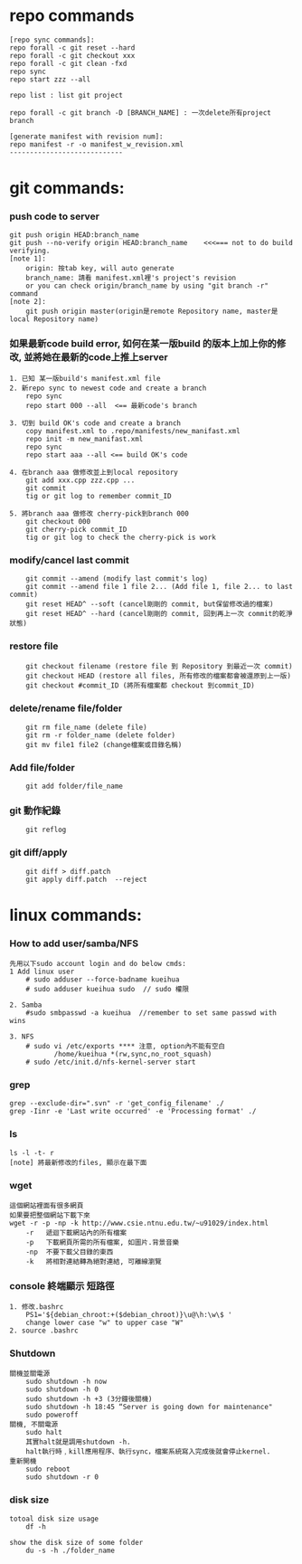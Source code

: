 # repo commands
    [repo sync commands]:
    repo forall -c git reset --hard
    repo forall -c git checkout xxx
    repo forall -c git clean -fxd
    repo sync
    repo start zzz --all
    
    repo list : list git project
    
    repo forall -c git branch -D [BRANCH_NAME] : 一次delete所有project branch 
    
    [generate manifest with revision num]:
    repo manifest -r -o manifest_w_revision.xml
    ----------------------------
# git commands:
### push code to server
    git push origin HEAD:branch_name
    git push --no-verify origin HEAD:branch_name    <<<=== not to do build verifying.
    [note 1]:
        origin: 按tab key, will auto generate
        branch_name: 請看 manifest.xml裡's project's revision
        or you can check origin/branch_name by using "git branch -r" command
    [note 2]:
        git push origin master(origin是remote Repository name, master是local Repository name)

### 如果最新code build error, 如何在某一版build 的版本上加上你的修改, 並將她在最新的code上推上server
    1. 已知 某一版build's manifest.xml file
    2. 新repo sync to newest code and create a branch
        repo sync
        repo start 000 --all  <== 最新code's branch
    
    3. 切到 build OK's code and create a branch
        copy manifest.xml to .repo/manifests/new_manifast.xml
        repo init -m new_manifast.xml
        repo sync
        repo start aaa --all <== build OK's code 
    
    4. 在branch aaa 做修改並上到local repository
        git add xxx.cpp zzz.cpp ...
        git commit
        tig or git log to remember commit_ID
    
    5. 將branch aaa 做修改 cherry-pick到branch 000
        git checkout 000
        git cherry-pick commit_ID
        tig or git log to check the cherry-pick is work

### modify/cancel last commit
        git commit --amend (modify last commit's log)
        git commit --amend file 1 file 2... (Add file 1, file 2... to last commit)
        git reset HEAD^ --soft (cancel剛剛的 commit, but保留修改過的檔案)
        git reset HEAD^ --hard (cancel剛剛的 commit, 回到再上一次 commit的乾淨狀態)

### restore file
        git checkout filename (restore file 到 Repository 到最近一次 commit)
        git checkout HEAD (restore all files, 所有修改的檔案都會被還原到上一版)
        git checkout #commit_ID (將所有檔案都 checkout 到commit_ID)

### delete/rename file/folder
        git rm file_name (delete file)
        git rm -r folder_name (delete folder)
        git mv file1 file2 (change檔案或目錄名稱)

### Add file/folder
        git add folder/file_name
    
### git 動作紀錄
        git reflog
    
### git diff/apply
        git diff > diff.patch
        git apply diff.patch  --reject

# linux commands:
### How to add user/samba/NFS
    先用以下sudo account login and do below cmds: 
    1 Add linux user
        # sudo adduser --force-badname kueihua
        # sudo adduser kueihua sudo  // sudo 權限

    2. Samba
        #sudo smbpasswd -a kueihua  //remember to set same passwd with wins

    3. NFS
        # sudo vi /etc/exports **** 注意, option內不能有空白
               /home/kueihua *(rw,sync,no_root_squash)
        # sudo /etc/init.d/nfs-kernel-server start
        
### grep
    grep --exclude-dir=".svn" -r 'get_config_filename' ./
    grep -Iinr -e 'Last write occurred' -e 'Processing format' ./

### ls 
    ls -l -t- r
    [note] 將最新修改的files, 顯示在最下面
    
### wget
    這個網站裡面有很多網頁
    如果要把整個網站下載下來
    wget -r -p -np -k http://www.csie.ntnu.edu.tw/~u91029/index.html
        -r   遞迴下載網站內的所有檔案
        -p   下載網頁所需的所有檔案, 如圖片.背景音樂
        -np  不要下載父目錄的東西
        -k   將相對連結轉為絕對連結, 可離線瀏覽

### console 終端顯示 短路徑 
    1. 修改.bashrc
        PS1='${debian_chroot:+($debian_chroot)}\u@\h:\w\$ '
        change lower case "w" to upper case "W"
    2. source .bashrc

### Shutdown
    關機並關電源
        sudo shutdown -h now
        sudo shutdown -h 0
        sudo shutdown -h +3 (3分鐘後關機)
        sudo shutdown -h 18:45 “Server is going down for maintenance"
        sudo poweroff
    關機, 不關電源
        sudo halt
        其實halt就是調用shutdown -h.
        halt執行時﹐kill應用程序、執行sync，檔案系統寫入完成後就會停止kernel.
    重新開機
        sudo reboot
        sudo shutdown -r 0

### disk size
    totoal disk size usage
        df -h
    
    show the disk size of some folder
        du -s -h ./folder_name
